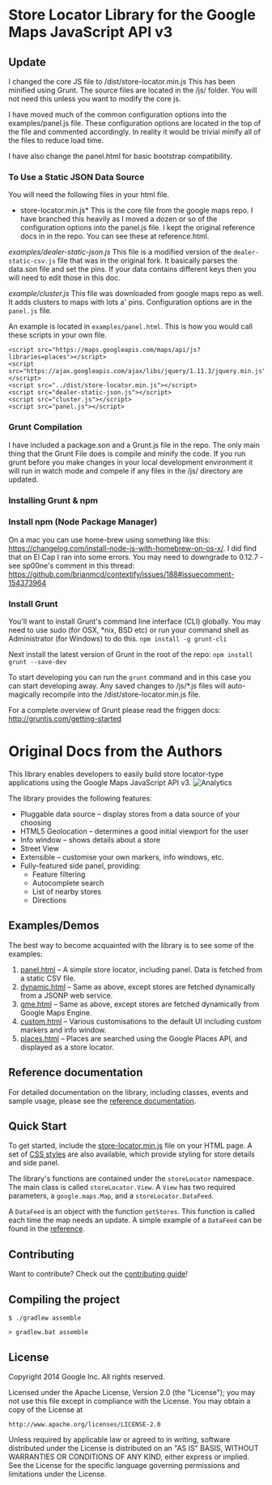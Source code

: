 Store Locator Library for the Google Maps JavaScript API v3
==============

## Update
I changed the core JS file to /dist/store-locator.min.js This has been minified using Grunt. The source files are located in the /js/ folder. You will not need this unless you want to modify the core js. 

I have moved much of the common configuration options into the examples/panel.js file. These configuration options are located in the top of the file and commented accordingly. In reality it would be trivial minify all of the files to reduce load time. 

I have also change the panel.html for basic bootstrap compatibility.

### To Use a Static JSON Data Source
You will need the following files in your html file. 

* store-locator.min.js* This is the core file from the google maps repo. I have branched this heavily as I moved a dozen or so of the configuration options into the panel.js file. I kept the original reference docs in in the repo. You can see these at reference.html.

*examples/dealer-static-json.js* This file is a modified version of the `dealer-static-csv.js` file that was in the original fork. It basically parses the data.son file and set the pins. If your data contains different keys then you will need to edit those in this doc. 

*example/cluster.js* This file was downloaded from google maps repo as well. It adds clusters to maps with lots a' pins. Configuration options are in the `panel.js` file. 

An example is located in `examples/panel.html`. This is how you would call these scripts in your own file. 

    <script src="https://maps.googleapis.com/maps/api/js?libraries=places"></script>
    <script src="https://ajax.googleapis.com/ajax/libs/jquery/1.11.3/jquery.min.js"></script>
    <script src="../dist/store-locator.min.js"></script>
    <script src="dealer-static-json.js"></script>
    <script src="cluster.js"></script>
    <script src="panel.js"></script>

### Grunt Compilation
I have included a package.son and a Grunt.js file in the repo. The only main thing that the Grunt File does is compile and minify the code. If you run grunt before you make changes in your local development environment it will run in watch mode and compele if any files in the /js/ directory are updated. 

### Installing Grunt & npm

### Install npm (Node Package Manager)
On a mac you can use home-brew using something like this: https://changelog.com/install-node-js-with-homebrew-on-os-x/. I did find that on El Cap I ran into some errors. You may need to downgrade to 0.12.7 - see sp00ne's comment in this thread: https://github.com/brianmcd/contextify/issues/188#issuecomment-154373964 

### Install Grunt 
You'll want to install Grunt's command line interface (CLI) globally. You may need to use sudo (for OSX, *nix, BSD etc) or run your command shell as Administrator (for Windows) to do this.
`npm install -g grunt-cli`

Next install the latest version of Grunt in the root of the repo:
`npm install grunt --save-dev`

To start developing you can run the `grunt` command and in this case you can start developing away. Any saved changes to /js/*.js files will auto-magically recompile into the /dist/store-locator.min.js file. 

For a complete overview of Grunt please read the friggen docs: http://gruntjs.com/getting-started 

# Original Docs from the Authors
This library enables developers to easily build store locator-type applications using the Google Maps JavaScript API v3.
![Analytics](https://ga-beacon.appspot.com/UA-12846745-20/js-store-locator/readme?pixel)

The library provides the following features:

* Pluggable data source – display stores from a data source of your choosing
* HTML5 Geolocation – determines a good initial viewport for the user
* Info window – shows details about a store
* Street View
* Extensible – customise your own markers, info windows, etc.
* Fully-featured side panel, providing:
  * Feature filtering
  * Autocomplete search
  * List of nearby stores
  * Directions

## Examples/Demos

The best way to become acquainted with the library is to see some of the examples:

1. [panel.html](https://googlemaps.github.io/js-store-locator/examples/panel.html) – A simple store locator, including panel. Data is fetched from a static CSV file.
2. [dynamic.html](https://googlemaps.github.io/js-store-locator/examples/dynamic.html) – Same as above, except stores are fetched dynamically from a JSONP web service.
3. [gme.html](https://googlemaps.github.io/js-store-locator/examples/gme.html) – Same as above, except stores are fetched dynamically from Google Maps Engine.
4. [custom.html](https://googlemaps.github.io/js-store-locator/examples/custom.html) – Various customisations to the default UI including custom markers and info window.
5. [places.html](https://googlemaps.github.io/js-store-locator/examples/places.html) – Places are searched using the Google Places API, and displayed as a store locator.

## Reference documentation

For detailed documentation on the library, including classes, events and sample usage, please see the [reference documentation](https://googlemaps.github.io/js-store-locator/reference.html).

## Quick Start

To get started, include the [store-locator.min.js](https://github.com/googlemaps/js-store-locator/blob/gh-pages/dist/store-locator.min.js) file on your HTML page. A set of [CSS styles](https://github.com/googlemaps/js-store-locator/blob/gh-pages/css/storelocator.css) are also available, which provide styling for store details and side panel.

The library's functions are contained under the `storeLocator` namespace. The main class is called `storeLocator.View`. A `View` has two required parameters, a `google.maps.Map`, and a `storeLocator.DataFeed`.

A `DataFeed` is an object with the function `getStores`. This function is called each time the map needs an update. A simple example of a `DataFeed` can be found in the [reference](https://googlemaps.github.io/js-store-locator/reference.html#storeLocator.DataFeed).

## Contributing

Want to contribute? Check out the [contributing guide](CONTRIBUTING.md)!

## Compiling the project

    $ ./gradlew assemble

    > gradlew.bat assemble

## License

Copyright 2014 Google Inc. All rights reserved.

Licensed under the Apache License, Version 2.0 (the "License");
you may not use this file except in compliance with the License.
You may obtain a copy of the License at

    http://www.apache.org/licenses/LICENSE-2.0

Unless required by applicable law or agreed to in writing, software
distributed under the License is distributed on an "AS IS" BASIS,
WITHOUT WARRANTIES OR CONDITIONS OF ANY KIND, either express or implied.
See the License for the specific language governing permissions and
limitations under the License.

